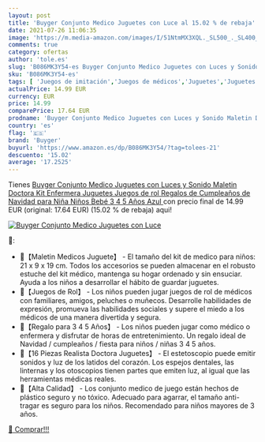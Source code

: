 ```yaml
---
layout: post
title: 'Buyger Conjunto Medico Juguetes con Luce al 15.02 % de rebaja'
date: 2021-07-26 11:06:35
image: 'https://m.media-amazon.com/images/I/51NtmMX3XQL._SL500_._SL400_.jpg'
comments: true
category: ofertas
author: 'tole.es'
slug: 'B086MK3Y54-es Buyger Conjunto Medico Juguetes con Luces y Sonido Maletin...'
sku: 'B086MK3Y54-es'
tags: [ 'Juegos de imitación','Juegos de médicos','Juguetes','Juguetes y juegos','bebé','buyger', ]
actualPrice: 14.99 EUR
currency: EUR
price: 14.99
comparePrice: 17.64 EUR
prodname: 'Buyger Conjunto Medico Juguetes con Luces y Sonido Maletin Doctora Kit Enfermera Juguetes Juegos de rol Regalos de Cumpleaños de Navidad para Niña Niños Bebé 3 4 5 Años  Azul '
country: 'es'
flag: '🇪🇸'
brand: 'Buyger'
buyurl: 'https://www.amazon.es/dp/B086MK3Y54/?tag=tolees-21'
descuento: '15.02'
average: '17.2525'
---
```


Tienes [Buyger Conjunto Medico Juguetes con Luces y Sonido Maletin Doctora Kit Enfermera Juguetes Juegos de rol Regalos de Cumpleaños de Navidad para Niña Niños Bebé 3 4 5 Años  Azul ](https://www.amazon.es/dp/B086MK3Y54/?tag=tolees-21) con precio final de  14.99 EUR (original: 17.64 EUR) (15.02 %  de rebaja) aqui!

[![Buyger Conjunto Medico Juguetes con Luce](https://m.media-amazon.com/images/I/51NtmMX3XQL._SL500_._SL400_.jpg)](https://www.amazon.es/dp/B086MK3Y54/?tag=tolees-21)

🔎:

- 💉【Maletin Medicos Juguete】 - El tamaño del kit de medico para niños: 21 x 9 x 19 cm. Todos los accesorios se pueden almacenar en el robusto estuche del kit médico, mantenga su hogar ordenado y sin ensuciar. Ayuda a los niños a desarrollar el hábito de guardar juguetes.
- 💉【Juegos de Rol】 - Los niños pueden jugar juegos de rol de médicos con familiares, amigos, peluches o muñecos. Desarrolle habilidades de expresión, promueva las habilidades sociales y supere el miedo a los médicos de una manera divertida y segura.
- 💉【Regalo para 3 4 5 Años】 - Los niños pueden jugar como médico o enfermera y disfrutar de horas de entretenimiento. Un regalo ideal de Navidad / cumpleaños / fiesta para niños / niñas 3 4 5 años.
- 💉【16 Piezas Realista Doctora Juguetes】 - El estetoscopio puede emitir sonidos y luz de los latidos del corazón. Los espejos dentales, las linternas y los otoscopios tienen partes que emiten luz, al igual que las herramientas médicas reales.
- 💉【Alta Calidad】 - Los conjunto medico de juego están hechos de plástico seguro y no tóxico. Adecuado para agarrar, el tamaño anti-tragar es seguro para los niños. Recomendado para niños mayores de 3 años.

[🛒 Comprar!!!](https://www.amazon.es/dp/B086MK3Y54/?tag=tolees-21)
